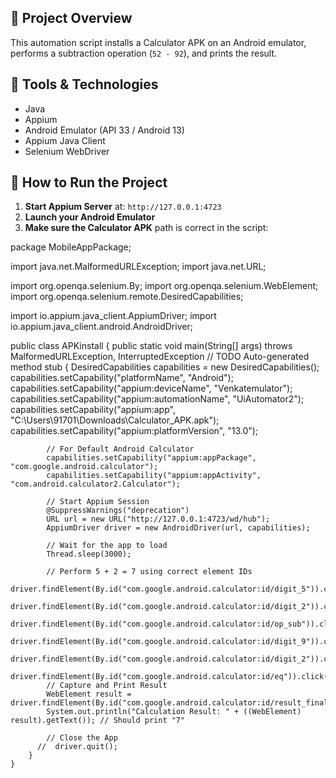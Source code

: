 ## 📱 Project Overview
This automation script installs a Calculator APK on an Android emulator, performs a subtraction operation (`52 - 92`), and prints the result.

## 🔧 Tools & Technologies
- Java
- Appium
- Android Emulator (API 33 / Android 13)
- Appium Java Client
- Selenium WebDriver

## 🚀 How to Run the Project

1. **Start Appium Server** at: `http://127.0.0.1:4723`
2. **Launch your Android Emulator**
3. **Make sure the Calculator APK** path is correct in the script:

package MobileAppPackage;

import java.net.MalformedURLException;
import java.net.URL;

import org.openqa.selenium.By;
import org.openqa.selenium.WebElement;
import org.openqa.selenium.remote.DesiredCapabilities;

import io.appium.java_client.AppiumDriver;
import io.appium.java_client.android.AndroidDriver;

public class APKinstall
{
	public static void main(String[] args) throws MalformedURLException, InterruptedException
		// TODO Auto-generated method stub
	{
		 DesiredCapabilities capabilities = new DesiredCapabilities();
	        capabilities.setCapability("platformName", "Android");
	        capabilities.setCapability("appium:deviceName", "Venkatemulator");
	        capabilities.setCapability("appium:automationName", "UiAutomator2");
	        capabilities.setCapability("appium:app", "C:\\Users\\91701\\Downloads\\Calculator_APK.apk");
	        capabilities.setCapability("appium:platformVersion", "13.0");

	        // For Default Android Calculator
	        capabilities.setCapability("appium:appPackage", "com.google.android.calculator");
	        capabilities.setCapability("appium:appActivity", "com.android.calculator2.Calculator");

	        // Start Appium Session
	        @SuppressWarnings("deprecation")
			URL url = new URL("http://127.0.0.1:4723/wd/hub");
	        AppiumDriver driver = new AndroidDriver(url, capabilities);
	        
	        // Wait for the app to load
	        Thread.sleep(3000);

	        // Perform 5 + 2 = 7 using correct element IDs
	        driver.findElement(By.id("com.google.android.calculator:id/digit_5")).click();
	        driver.findElement(By.id("com.google.android.calculator:id/digit_2")).click();
	        driver.findElement(By.id("com.google.android.calculator:id/op_sub")).click();
	        driver.findElement(By.id("com.google.android.calculator:id/digit_9")).click();
	        driver.findElement(By.id("com.google.android.calculator:id/digit_2")).click();
	        driver.findElement(By.id("com.google.android.calculator:id/eq")).click();
	        // Capture and Print Result
	        WebElement result = driver.findElement(By.id("com.google.android.calculator:id/result_final"));
	        System.out.println("Calculation Result: " + ((WebElement) result).getText()); // Should print "7"

	        // Close the App
	      //  driver.quit();
	    }
	}
